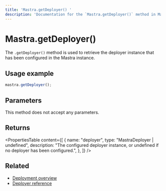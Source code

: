 ```yaml
---
title: 'Mastra.getDeployer() '
description: 'Documentation for the `Mastra.getDeployer()` method in Mastra, which retrieves the configured deployer instance.'
---
```


# Mastra.getDeployer()

The `.getDeployer()` method is used to retrieve the deployer instance that has been configured in the Mastra instance.

## Usage example

```typescript copy
mastra.getDeployer();
```

## Parameters

This method does not accept any parameters.

## Returns

<PropertiesTable
content={[
{
name: "deployer",
type: "MastraDeployer | undefined",
description: "The configured deployer instance, or undefined if no deployer has been configured.",
},
]}
/>

## Related

- [Deployment overview](../../docs/deployment/overview)
- [Deployer reference](../../reference/deployer/deployer)
